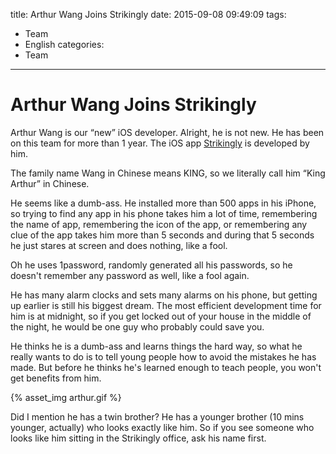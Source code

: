 title: Arthur Wang Joins Strikingly
date: 2015-09-08 09:49:09
tags:
- Team
- English
categories:
- Team
---

# Arthur Wang Joins Strikingly

Arthur Wang is our “new” iOS developer. Alright, he is not new.  He has been on this team for more than 1 year. The iOS app [Strikingly](https://itunes.apple.com/us/app/strikingly/id892299884?mt=8) is developed by him.

The family name Wang in Chinese means KING, so we literally call him “King Arthur” in Chinese.

He seems like a dumb-ass. He installed more than 500 apps in his iPhone, so trying to find any app in his phone takes him a lot of time, remembering the name of app, remembering the icon of the app, or remembering any clue of the app takes him more than 5 seconds and during that 5 seconds he just stares at screen and does nothing, like a fool.

Oh he uses 1password, randomly generated all his passwords, so he doesn't remember any password as well, like a fool again.

He has many alarm clocks and sets many alarms on his phone, but getting up earlier is still his biggest dream. The most efficient development time for him is at midnight, so if you get locked out of your house in the middle of the night, he would be one guy who probably could save you.

He thinks he is a dumb-ass and learns things the hard way, so what he really wants to do is to tell young people how to avoid the mistakes he has made. But before he thinks he's learned enough to teach people, you won't get benefits from him.

{% asset_img arthur.gif %}

Did I mention he has a twin brother? He has a younger brother (10 mins younger, actually) who looks exactly like him. So if you see someone who looks like him sitting in the Strikingly office, ask his name first.
